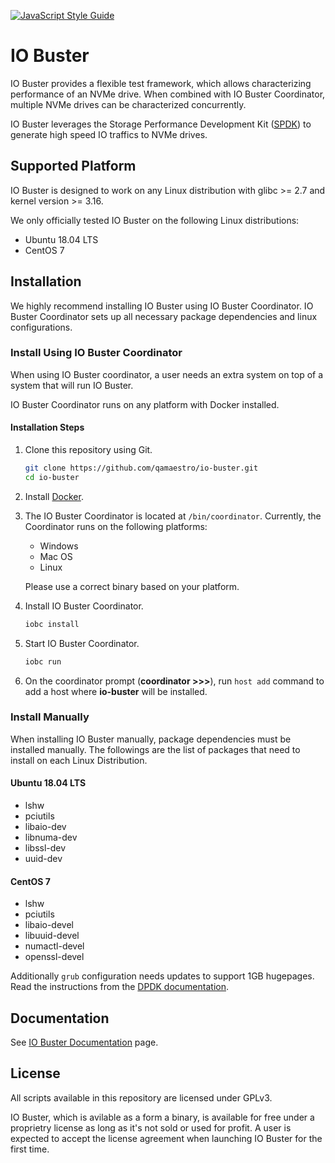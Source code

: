 [![JavaScript Style Guide](https://img.shields.io/badge/code_style-standard-brightgreen.svg)](https://standardjs.com)

# IO Buster

IO Buster provides a flexible test framework, which allows characterizing
performance of an NVMe drive. When combined with IO Buster Coordinator, multiple
NVMe drives can be characterized concurrently.

IO Buster leverages the Storage Performance Development Kit
([SPDK](http://www.spdk.io/)) to generate high speed IO traffics to NVMe drives.

## Supported Platform

IO Buster is designed to work on any Linux distribution with glibc >= 2.7 and
kernel version >= 3.16.

We only officially tested IO Buster on the following Linux distributions:
- Ubuntu 18.04 LTS
- CentOS 7

## Installation

We highly recommend installing IO Buster using IO Buster Coordinator. IO Buster
Coordinator sets up all necessary package dependencies and linux configurations.

### Install Using IO Buster Coordinator

When using IO Buster coordinator, a user needs an extra system on top of a
system that will run IO Buster.

IO Buster Coordinator runs on any platform with Docker installed.

#### Installation Steps

1. Clone this repository using Git.

    ```bash
    git clone https://github.com/qamaestro/io-buster.git
    cd io-buster
    ```

1. Install [Docker](https://docs.docker.com/install/).

1. The IO Buster Coordinator is located at `/bin/coordinator`. Currently, the 
Coordinator runs on the following platforms:

    - Windows
    - Mac OS
    - Linux

    Please use a correct binary based on your platform.

1. Install IO Buster Coordinator.

    ```bash
    iobc install
    ```

2. Start IO Buster Coordinator.
   
   ```bash
   iobc run
   ```

3. On the coordinator prompt (**coordinator >>>**), run `host add` command to 
add a host where **io-buster** will be installed. 

### Install Manually

When installing IO Buster manually, package dependencies must be installed 
manually. The followings are the list of packages that need to install on each
Linux Distribution.

#### Ubuntu 18.04 LTS

- lshw
- pciutils
- libaio-dev
- libnuma-dev
- libssl-dev
- uuid-dev

#### CentOS 7

- lshw
- pciutils
- libaio-devel
- libuuid-devel
- numactl-devel
- openssl-devel

Additionally `grub` configuration needs updates to support 1GB hugepages.
Read the instructions from the [DPDK documentation](https://rb.gy/gu7jpd).

## Documentation

See [IO Buster Documentation](https://qamaestro.github.io/io-buster/) page.

## License

All scripts available in this repository are licensed under GPLv3.

IO Buster, which is avilable as a form a binary, is available for free under a
proprietry license as long as it's not sold or used for profit. A user is
expected to accept the license agreement when launching IO Buster for the
first time.
